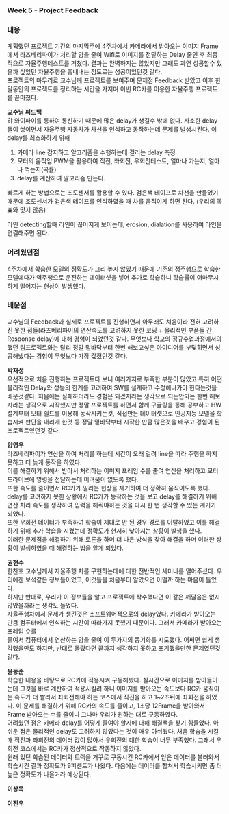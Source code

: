  ### Week 5 - Project Feedback
 ### **내용** 
 계획했던 프로젝트 기간의 마지막주에 4주차에서 카메라에서 받아오는 이미지 Frame에서 라즈베리파이가 처리할 양을 
 줄여 Wifi로 이미지를 전달하는 Delay 줄인 후 최종적으로 자율주행테스트를 거쳤다. 결과는 완벽하지는 않았지만 
 그래도 과연 성공할수 있을까 싶었던 자율주행을 흉내내는 정도로는 성공이었던것 같다.   
 프로젝트의 마무리로 교수님께 프로젝트를 보여주며 문제점 Feedback 받았고 이후 한달동안의 프로젝트를 정리하는 시간을 
 가지며 이번 RC카를 이용한 자율주행 프로젝트를 끝마쳤다.   
 
 **교수님 피드백**   
 햐
와이파이를 통하여 통신하기 때문에 많은 delay가 생길수 밖에 없다. 
사소한 delay들이 쌓이면서 자율주행 자동차가 차선을 인식하고 동작하는데 문제를 발생시킨다. 
이 delay를 최소화하기 위해 
1. 카메라 line 감지하고 알고리즘을 수행하는데 걸리는 delay 측정 
2. 모터의 움직임 PWM을 활용하여 직진, 좌회전, 우회전테스트, 얼마나 가는지, 얼마나 꺽는지(곡률)
3. delay를 계산하여 알고리즘 만든다. 


빠르게 하는 방법으로는 조도센서를 활용할 수 있다.  검은색 테이프로 차선을 만들었기 때문에 조도센서가 검은색 테이프를 인식하였을 때 차를 움직이게 하면 된다. (우리의 목표와 맞지 않음)

라인 detecting할때 라인이 끊어지게 보이는데, erosion, dialation를 사용하여 라인을 연결해주면 된다. 
   
 ### **어려웠던점**
 4주차에서 학습한 모델의 정확도가 그리 높지 않았기 때문에 기존의 정주행으로 학습한 모델에다가 역주행으로
 운전하는 데이터셋을 넣어 추가로 학습하니 학습률이 어마무시하게 떨어지는 현상이 발생했다.
 
 ### **배운점**  
 교수님의 Feedback과 실제로 프로젝트를 진행하면서 아무래도 처음이라 전혀 고려하진 못한 
 점들(라즈베리파이의 연산속도를 고려하지 못한 코딩 + 물리적인 부품들 간 Response delay)에 대해 경험이 되었던것 같다.
 무엇보다 학교의 정규수업과정에서의 했던 팀프로젝트와는 달리 정말 밑바닥부터 한번 해보고싶은 아이디어를 부딫히면서 성공해냈다는
 경험이 무엇보다 가장 값졌던것 같다.
 
 
 **박재성**   
 우선적으로 처음 진행하는 프로젝트다 보니 여러가지로 부족한 부분이 많았고 특히 어떤 물리적인 Delay와 
 성능의 한계를 고려하여 SW를 설계하고 수정해나가야 한다는것을 배운것같다. 처음에는 실패하더라도 경험은 되겠지라는
  생각으로 되든안되는 한번 해보자라는 생각으로 시작했지만 정말 프로젝트를 하면서 함께 구글링을 통해 공부하고
  HW설계부터 모터 쉴드를 이용해 동작시키는것, 직접만든 데이터셋으로 인공지능 모델을 학습시켜 판단을 내리게 한것 등
  정말 밑바닥부터 시작한 만큼 많은것을 배우고 경험이 된 프로젝트였던것 같다.
 
 **양영우**   
 라즈베리파이가 연산을 하여 처리를 하는데 시간이 오래 걸려 line을 따라 주행을 하지 못하고 더 늦게 동작을 하였다.   
 이를 해결하기 위해서 받아서 처리하는 이미지 프레임 수를 줄여 연산을 처리하고 모터 드라이브에 명령을 전달하는데 어려움이 없도록 했다.   
 또한 속도를 줄이면서 RC카가 밀리는 현상을 제거하여 더 정확히 움직이도록 했다. delay를 고려하지 못한 상황에서 RC카가 동작하는 것을 보고
 delay를 해결하기 위해 연산 처리 속도를 생각하여 입력을 해줘야하는 것을 다시 한 번 생각할 수 있는 계기가 되었다.   
 또한 우회전 데이터가 부족하여 학습이 제대로 안 된 경우 경로를 이탈하였고 이를 해결하기 위해 추가 학습을 시켰는데 정확도가 현저히 낮아지는 상황이 발생을 했다.   
 이러한 문제점을 해결하기 위해 토론을 하며 더 나은 방식을 찾아 해결을 하며 이러한 상황이 발생하였을 때 해결하는 법을 알게 되었다.

 **권현수**  
 한찬호 교수님께서 자율주행 차를 구현하는데에 대한 전반적인 세미나를 열어주셨다. 우리에겐 보석같은 정보들이었고, 이것들을 처음부터 알았으면 어떨까 하는 마음이 들었다.  
 하지만 반대로, 우리가 이 정보들을 알고 프로젝트에 착수했다면 이 같은 깨달음은 없지 않았을까라는 생각도 들었다.  
 자율주행차에서 문제가 생긴것은 소프트웨어적으로의 delay였다. 카메라가 받아오는 만큼 컴퓨터에서 인식하는 시간이 따라가지 못했기 때문이다. 그래서 카메라가 받아오는 프레임 수를  
 줄여서 컴퓨터에서 연산하는 양을 줄여 이 두가지의 동기화를 시도했다.  어쩌면 쉽게 생각했을만도 하지만, 반대로 몰랐다면 끝까지 생각하지 못하고 포기했을만한 문제였던것 같다.  

 **윤동준**   
 학습한 내용을 바탕으로 RC카에 적용시켜 구동해봤다. 실시간으로 이미지를 받아들이는데 그것을 바로 계산하여 적용시킬려 하니 이미지를 받아오는 속도보다 RC카 움직이는
 속도가 더 빨라서 좌회전해야 하는 코스에서 직진을 하고 1~2초뒤에 좌회전을 하였다. 이 문제를 해결하기 위해 RC카의 속도를 줄이고, 1초당 12Frame을 받아와서 Frame 
 받아오는 수를 줄이니 그나마 우리가 원하는 대로 구동하였다. 
 <br/>어려웠던 점은 카메라 delay를 어떻게 줄여야 할지에 대해 해결책을 찾기 힘들었다. 
 아쉬운 점은 물리적인 delay도 고려하지 않았다는 것이 매우 아쉬웠다. 
 처음 학습을 시킬때 직진과 좌회전의 데이터 값이 많아서 우회전의 대한 학습이 너무 부족했다. 그래서 우회전 코스에서는 RC카가 정상적으로 작동하지 않았다.  
 원래 있던 학습된 데이터와 트랙을 거꾸로 구동시킨 RC카에서 얻은 데이터를 불러와서 학습시킨 결과 정확도가 9퍼센트가 나왔다. 다음에는 데이터를 합쳐서 학습시키면
 좀 더 높은 정확도가 나올거라 예상된다. 
 
 **이상목**   
 
 
 **이진우**   
 
 
